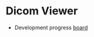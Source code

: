 # Dicom Viewer

- Development progress [board](https://github.com/orgs/InfiniBrains/projects/4/views/1)  

